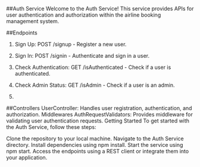 ##Auth Service
Welcome to the Auth Service! This service provides APIs for user authentication and authorization within the airline booking management system.

##Endpoints
1. Sign Up: POST /signup - Register a new user.
2. Sign In: POST /signin - Authenticate and sign in a user.
3. Check Authentication: GET /isAuthenticated - Check if a user is authenticated.
4. Check Admin Status: GET /isAdmin - Check if a user is an admin.

5. 
##Controllers
UserController: Handles user registration, authentication, and authorization.
Middlewares
AuthRequestValidators: Provides middleware for validating user authentication requests.
Getting Started
To get started with the Auth Service, follow these steps:

Clone the repository to your local machine.
Navigate to the Auth Service directory.
Install dependencies using npm install.
Start the service using npm start.
Access the endpoints using a REST client or integrate them into your application.

